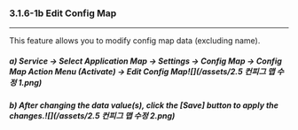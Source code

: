 ### 3.1.6-1b Edit Config Map

---

This feature allows you to modify config map data \(excluding name\).

##### a\) Service → Select Application Map → Settings → Config Map → Config Map Action Menu (Activate) → Edit Config Map![](/assets/2.5 컨피그 맵 수정 1.png)

##### b\) After changing the data value(s), click the [Save] button to apply the changes.![](/assets/2.5 컨피그 맵 수정 2.png)



